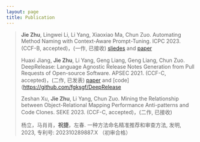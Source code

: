 ```yaml
---
layout: page
title: Publication
---
```


> **Jie Zhu**, Lingwei Li, Li Yang, Xiaoxiao Ma, Chun Zuo. Automating Method Naming with Context-Aware Prompt-Tuning. ICPC 2023. (CCF-B, accepted)，(一作, 已接收) [sliedes](https://jasonzhu-whu.github.io/pdf/aumena_slides.pdf) and [paper](https://arxiv.org/pdf/2303.05771.pdf)
>
> Huaxi Jiang, **Jie Zhu**, Li Yang, Geng Liang, Geng Liang, Chun Zuo. DeepRelease: Language Agnostic Release Notes Generation from Pull Requests of Open-source Software. APSEC 2021. (CCF-C, accepted)，(二作, 已发表) [paper](https://arxiv.org/pdf/2201.06720.pdf) and [code](https://github.com/fgksgf/DeepRelease
>
> Zeshan Xu, **Jie Zhu**, Li Yang, Chun Zuo. Mining the Relationship between Object-Relational Mapping Performance Anti-patterns and Code Clones. SEKE 2023. (CCF-C, accepted)，(二作, 已接收)
>
> 杨立，马肖肖，**祝捷**，左春.
> 一种方法命名精准推荐和审查方法, 发明, 2023, 
> 专利号: 202310289887.X （初审合格）